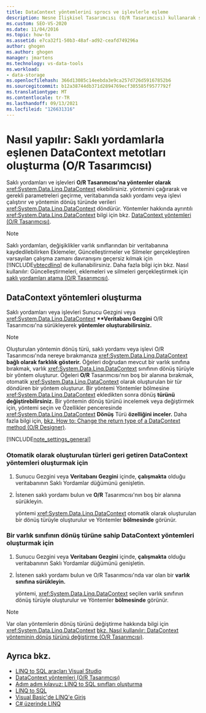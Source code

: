 ```yaml
---
title: DataContext yöntemlerini sprocs ve işlevlerle eşleme
description: Nesne İlişkisel Tasarımcısı (O/R Tasarımcısı) kullanarak saklı yordamlara (sprocs) ve işlevlere eşlenen DataContext yöntemleri oluşturma hakkında bilgi edinebilirsiniz.
ms.custom: SEO-VS-2020
ms.date: 11/04/2016
ms.topic: how-to
ms.assetid: e7ca32f1-50b3-48af-ad92-ceafd749296a
author: ghogen
ms.author: ghogen
manager: jmartens
ms.technology: vs-data-tools
ms.workload:
- data-storage
ms.openlocfilehash: 366d13085c14eebda3e9ca257d726d59167852b6
ms.sourcegitcommit: b12a38744db371d2894769ecf305585f9577792f
ms.translationtype: MT
ms.contentlocale: tr-TR
ms.lasthandoff: 09/13/2021
ms.locfileid: "126631316"
---
```

# <a name="how-to-create-datacontext-methods-mapped-to-stored-procedures-and-functions-or-designer"></a>Nasıl yapılır: Saklı yordamlarla eşlenen DataContext metotları oluşturma (O/R Tasarımcısı)

Saklı yordamları ve işlevleri **O/R Tasarımcısı'na yöntemler olarak** <xref:System.Data.Linq.DataContext> ekebilirsiniz. yöntemini çağırarak ve gerekli parametreleri geçirme, veritabanında saklı yordamı veya işlevi çalıştırır ve yöntemin dönüş türünde verileri <xref:System.Data.Linq.DataContext> döndürür. Yöntemler hakkında ayrıntılı <xref:System.Data.Linq.DataContext> bilgi için bkz. [DataContext yöntemleri (O/R Tasarımcısı)](../data-tools/datacontext-methods-o-r-designer.md).

> [!NOTE]
> Saklı yordamları, değişiklikler varlık sınıflarından bir veritabanına kaydedilebilirken Eklemeler, Güncelleştirmeler ve Silmeler gerçekleştiren varsayılan çalışma zamanı davranışını geçersiz kılmak için [!INCLUDE[vbtecdlinq](../data-tools/includes/vbtecdlinq_md.md)] de kullanabilirsiniz. Daha fazla bilgi için bkz. Nasıl kullanılır: Güncelleştirmeleri, eklemeleri ve silmeleri gerçekleştirmek için [saklı yordamları atama (O/R Tasarımcısı)](../data-tools/how-to-assign-stored-procedures-to-perform-updates-inserts-and-deletes-o-r-designer.md).

## <a name="create-datacontext-methods"></a>DataContext yöntemleri oluşturma

Saklı yordamları veya işlevleri Sunucu Gezgini veya <xref:System.Data.Linq.DataContext> <strong>**Veritabanı Gezgini</strong> O/R Tasarımcısı'na sürükleyerek **yöntemler oluşturabilirsiniz.**

> [!NOTE]
> Oluşturulan yöntemin dönüş türü, saklı yordamı veya işlevi O/R Tasarımcısı'nda nereye bırakmanıza <xref:System.Data.Linq.DataContext> **bağlı olarak farklılık gösterir.** Öğeleri doğrudan mevcut bir varlık sınıfına bırakmak, varlık <xref:System.Data.Linq.DataContext> sınıfının dönüş türüyle bir yöntem oluşturur. Öğeleri **O/R** Tasarımcısı'nın boş bir alanına bırakmak, otomatik <xref:System.Data.Linq.DataContext> olarak oluşturulan bir tür döndüren bir yöntem oluşturur. Bir yöntemi Yöntemler bölmesine <xref:System.Data.Linq.DataContext> ekledikten sonra dönüş **türünü değiştirebilirsiniz.** Bir yöntemin dönüş türünü incelemek veya değiştirmek için, yöntemi seçin ve Özellikler penceresinde <xref:System.Data.Linq.DataContext> **Dönüş** Türü **özelliğini inceler.** Daha fazla bilgi için, [bkz. How to: Change the return type of a DataContext method (O/R Designer)](../data-tools/how-to-change-the-return-type-of-a-datacontext-method-o-r-designer.md).

[!INCLUDE[note_settings_general](../data-tools/includes/note_settings_general_md.md)]

### <a name="to-create-datacontext-methods-that-return-automatically-generated-types"></a>Otomatik olarak oluşturulan türleri geri getiren DataContext yöntemleri oluşturmak için

1. Sunucu Gezgini  veya **Veritabanı Gezgini** içinde, **çalışmakta** olduğu veritabanının Saklı Yordamlar düğümünü genişletin.

2. İstenen saklı yordamı bulun ve **O/R** Tasarımcısı'nın boş bir alanına sürükleyin.

     yöntemi <xref:System.Data.Linq.DataContext> otomatik olarak oluşturulan bir dönüş türüyle oluşturulur ve Yöntemler **bölmesinde** görünür.

### <a name="to-create-datacontext-methods-that-have-the-return-type-of-an-entity-class"></a>Bir varlık sınıfının dönüş türüne sahip DataContext yöntemleri oluşturmak için

1. Sunucu Gezgini  veya **Veritabanı Gezgini** içinde, **çalışmakta** olduğu veritabanının Saklı Yordamlar düğümünü genişletin.

2. İstenen saklı yordamı bulun ve O/R Tasarımcısı'nda var olan bir **varlık sınıfına sürükleyin.**

     yöntemi, <xref:System.Data.Linq.DataContext> seçilen varlık sınıfının dönüş türüyle oluşturulur ve Yöntemler **bölmesinde** görünür.

> [!NOTE]
> Var olan yöntemlerin dönüş türünü değiştirme hakkında bilgi için <xref:System.Data.Linq.DataContext> [bkz. Nasıl kullanılır: DataContext yönteminin dönüş türünü değiştirme (O/R Tasarımcısı)](../data-tools/how-to-change-the-return-type-of-a-datacontext-method-o-r-designer.md).

## <a name="see-also"></a>Ayrıca bkz.

- [LINQ to SQL araçları Visual Studio](../data-tools/linq-to-sql-tools-in-visual-studio2.md)
- [DataContext yöntemleri (O/R Tasarımcısı)](../data-tools/datacontext-methods-o-r-designer.md)
- [Adım adım kılavuz: LINQ to SQL sınıfları oluşturma](how-to-create-linq-to-sql-classes-mapped-to-tables-and-views-o-r-designer.md)
- [LINQ to SQL](/dotnet/framework/data/adonet/sql/linq/index)
- [Visual Basic'de LINQ'e Giriş](/dotnet/visual-basic/programming-guide/language-features/linq/introduction-to-linq)
- [C# üzerinde LINQ](/dotnet/csharp/linq/linq-in-csharp)
